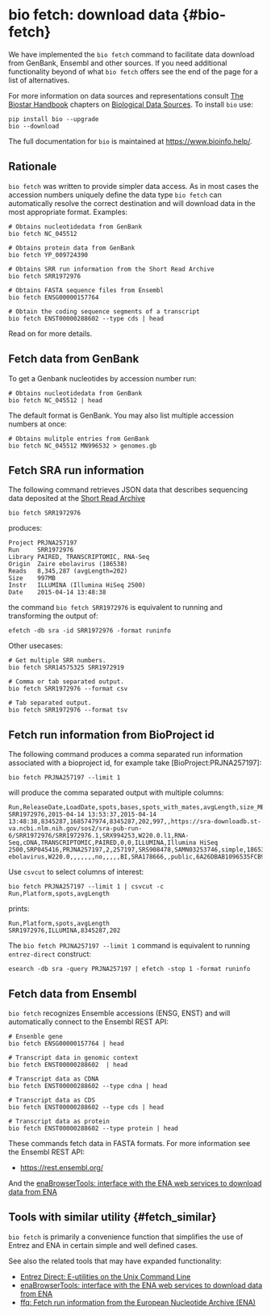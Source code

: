 # bio fetch: download data {#bio-fetch}

We have implemented the `bio fetch` command to facilitate data download from GenBank, Ensembl and other sources.  If you need additional functionality beyond of what `bio fetch` offers see the end of the page for a list of alternatives.

For more information on data sources and representations consult [The Biostar Handbook][book] chapters on [Biological Data Sources][datasource]. To install `bio` use:

[datasource]: https://www.biostarhandbook.com/biological-data-sources.html
[book]: https://www.biostarhandbook.com

    pip install bio --upgrade
    bio --download

The full documentation for `bio` is maintained at <https://www.bioinfo.help/>.

## Rationale

`bio fetch` was written to provide simpler data access. As in most cases the accession numbers uniquely define the data type `bio fetch` can automatically resolve the correct destination and will download data in the most appropriate format. Examples:

    # Obtains nucleotidedata from GenBank
    bio fetch NC_045512

    # Obtains protein data from GenBank
    bio fetch YP_009724390

    # Obtains SRR run information from the Short Read Archive
    bio fetch SRR1972976

    # Obtains FASTA sequence files from Ensembl
    bio fetch ENSG00000157764

    # Obtain the coding sequence segments of a transcript
    bio fetch ENST00000288602 --type cds | head

Read on for more details.

## Fetch data from GenBank

To get a Genbank nucleotides by accession number run:

    # Obtains nucleotidedata from GenBank
	bio fetch NC_045512 | head

The default format is GenBank. You may also list multiple accession numbers at once:

    # Obtains mulitple entries from GenBank
    bio fetch NC_045512 MN996532 > genomes.gb

## Fetch SRA run information

[sra]:https://www.ncbi.nlm.nih.gov/sra

The following command retrieves JSON data that describes sequencing data deposited at the [Short Read Archive][sra]

    bio fetch SRR1972976

produces:

    Project PRJNA257197
    Run	    SRR1972976
    Library PAIRED, TRANSCRIPTOMIC, RNA-Seq
    Origin  Zaire ebolavirus (186538)
    Reads   8,345,287 (avgLength=202)
    Size    997MB
    Instr   ILLUMINA (Illumina HiSeq 2500)
    Date    2015-04-14 13:48:38

the command `bio fetch SRR1972976` is equivalent to running and transforming the output of:

    efetch -db sra -id SRR1972976 -format runinfo

Other usecases:

    # Get multiple SRR numbers.
    bio fetch SRR14575325 SRR1972919

    # Comma or tab separated output.
    bio fetch SRR1972976 --format csv

    # Tab separated output.
    bio fetch SRR1972976 --format tsv

## Fetch run information from BioProject id

[PRJNA257197]:https://www.ncbi.nlm.nih.gov/bioproject/PRJNA257197/

The following command produces a comma separated run information associated with a bioproject id, for example take [BioProject:PRJNA257197]:

    bio fetch PRJNA257197 --limit 1

will produce the comma separated output with multiple columns:

    Run,ReleaseDate,LoadDate,spots,bases,spots_with_mates,avgLength,size_MB,AssemblyName,download_path,Experiment,LibraryName,LibraryStrategy,LibrarySelection,LibrarySource,LibraryLayout,InsertSize,InsertDev,Platform,Model,SRAStudy,BioProject,Study_Pubmed_id,ProjectID,Sample,BioSample,SampleType,TaxID,ScientificName,SampleName,g1k_pop_code,source,g1k_analysis_group,Subject_ID,Sex,Disease,Tumor,Affection_Status,Analyte_Type,Histological_Type,Body_Site,CenterName,Submission,dbgap_study_accession,Consent,RunHash,ReadHash
    SRR1972976,2015-04-14 13:53:37,2015-04-14 13:48:38,8345287,1685747974,8345287,202,997,,https://sra-downloadb.st-va.ncbi.nlm.nih.gov/sos2/sra-pub-run-6/SRR1972976/SRR1972976.1,SRX994253,W220.0.l1,RNA-Seq,cDNA,TRANSCRIPTOMIC,PAIRED,0,0,ILLUMINA,Illumina HiSeq 2500,SRP045416,PRJNA257197,2,257197,SRS908478,SAMN03253746,simple,186538,Zaire ebolavirus,W220.0,,,,,,,no,,,,,BI,SRA178666,,public,6A26DBAB1096535FCB94FCE9E1AE8AD8,FB20A0391119E532EA03F374A16EB508

Use `csvcut` to select columns of interest:

    bio fetch PRJNA257197 --limit 1 | csvcut -c Run,Platform,spots,avgLength

prints:

    Run,Platform,spots,avgLength
    SRR1972976,ILLUMINA,8345287,202

The `bio fetch PRJNA257197 --limit 1` command is equivalent to running `entrez-direct` construct:

    esearch -db sra -query PRJNA257197 | efetch -stop 1 -format runinfo

## Fetch data from Ensembl

`bio fetch` recognizes Ensemble accessions (ENSG, ENST) and will automatically connect to the Ensembl REST API:

	# Ensenble gene
    bio fetch ENSG00000157764 | head

    # Transcript data in genomic context
    bio fetch ENST00000288602  | head

    # Transcript data as CDNA
    bio fetch ENST00000288602 --type cdna | head

    # Transcript data as CDS
    bio fetch ENST00000288602 --type cds | head

    # Transcript data as protein
    bio fetch ENST00000288602 --type protein | head

These commands fetch data in FASTA formats. For more information see the Ensembl REST API:

* https://rest.ensembl.org/

And the [enaBrowserTools: interface with the ENA web services to download data from ENA][ena]



## Tools with similar utility {#fetch_similar}

`bio fetch` is primarily a convenience function that simplifies the use of Entrez and ENA in certain simple and well defined cases.

See also the related tools that may have expanded functionality:

* [Entrez Direct: E-utilities on the Unix Command Line][entrez-direct]
* [enaBrowserTools: interface with the ENA web services to download data from ENA][ena]
* [ffq: Fetch run information from the European Nucleotide Archive (ENA)][ffq]

[ffq]: https://github.com/pachterlab/ffq
[ena]: https://github.com/enasequence/enaBrowserTools
[entrez-direct]: https://www.ncbi.nlm.nih.gov/books/NBK179288/
